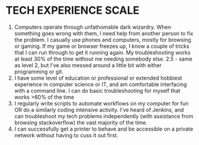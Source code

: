 # TECH EXPERIENCE SCALE

1. Computers operate through unfathomable dark wizardry. When something goes wrong with them, I need help from another person to fix the problem.
I casually use phones and computers, mostly for browsing or gaming. If my game or browser freezes up, I know a couple of tricks that I can run through to get it running again. My troubleshooting works at least 30% of the time without me needing somebody else.
2.5 - same as level 2, but I've also messed around a little bit with either programming or git.
3. I have some level of education or professional or extended hobbiest experience in computer science or IT, and am comfortable interfacing with a command line. I can do basic troubleshooting for myself that works >60% of the time
4. I regularly write scripts to automate workflows on my computer for fun OR do a similarly coding intensive activity. I've heard of Jenkins, and can troubleshoot my tech problems independently (with assistance from browsing stackoverflow) the vast majority of the time.
5. I can successfully get a printer to behave and be accessible on a private network without having to cuss it out first.
